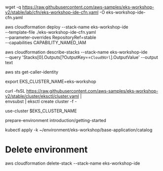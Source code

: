 wget -q https://raw.githubusercontent.com/aws-samples/eks-workshop-v2/stable/lab/cfn/eks-workshop-ide-cfn.yaml -O eks-workshop-ide-cfn.yaml


aws cloudformation deploy --stack-name eks-workshop-ide \
    --template-file ./eks-workshop-ide-cfn.yaml \
    --parameter-overrides RepositoryRef=stable \
    --capabilities CAPABILITY_NAMED_IAM


aws cloudformation describe-stacks --stack-name eks-workshop-ide \
    --query 'Stacks[0].Outputs[?OutputKey==`Cloud9Url`].OutputValue' --output text


aws sts get-caller-identity


export EKS_CLUSTER_NAME=eks-workshop

curl -fsSL https://raw.githubusercontent.com/aws-samples/eks-workshop-v2/stable/cluster/eksctl/cluster.yaml | \
envsubst | eksctl create cluster -f -

use-cluster $EKS_CLUSTER_NAME


prepare-environment introduction/getting-started


kubectl apply -k ~/environment/eks-workshop/base-application/catalog


# Delete environment
aws cloudformation delete-stack --stack-name eks-workshop-ide